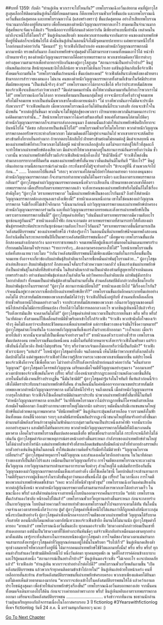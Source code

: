 ##บทที่ 1359: กับดัก
“ท่านอู๋เหิน พวกเราจะไปไหนกัน?”
เทพโบราณเฉิงอวิ๋นเอ่ยถาม
คนที่ผู้อาวุโสสูงสุดเลือกให้ติดตามซินอู๋เหินไปมีทั้งหมดสามคน ก็คือเทพโบราณพั่วเยวี่ยขั้นแปด และเทพโบราณเฉิงอวิ๋นขั้นแปดสุดยอด และเทพโบราณหวาไฉ่ (แสงพร่างพราว) ขั้นแปดสุดยอด
อย่างไรเสียเทพโบราณจำนวนมากก็ต้องอยู่ที่สนามรบ เพื่อยื้อคนของตำหนักวิญญาณบรรพกาลเอาไว้
สามคนเป็นจำนวนมากที่สุดที่พอจะจัดแจงได้แล้ว
“รีบหนีออกจากที่นี่ก่อนแล้วค่อยว่ากัน มีเพียงทำแบบนี้เท่านั้น เหล่าคนในเผ่าถึงจะหนีไปได้โดยเร็ว!”
ซินอู๋เหินกดเสียงต่ำ
ขอแค่พวกเขารอดพ้นจากอันตราย คนของเผ่าเทพยักษ์ที่อยู่ที่นั่นต่อก็จะหนีพ้นไปได้
ดังนั้นซินอู๋เหินในตอนนี้จึงไม่มีจุดหมายปลายทาง แค่พยายามหนีไปให้ไกลก่อนแล้วค่อยว่ากัน
“มีคนมา!”
จู่ๆ จ้าวเฟิงก็เปิดปากเอ่ย
คนของตำหนักวิญญาณบรรพกาลมีมากมายนัก ทรงพลังกันมาก ถึงเผ่าเทพยักษ์จะทุ่มสุดตัวก็ไม่สามารถขวางคนทั้งหมดเอาไว้ได้
หนำซ้ำเป้าหมายจริงๆ ของตำหนักวิญญาณบรรพกาลก็คือตราเทพบรรพกาล พวกเขาย่อมคิดหาวิธีการต่างๆ อย่างสุดความสามารถเพื่อทำลายการป้องกันของผู้อาวุโสสูงสุด
“สถานการณ์เป็นอย่างไรบ้าง?”
ซินอู๋เหินพลันเอ่ยถาม
สีหน้าทุกคนชะงักไปเล็กน้อย พวกเขาไม่เห็นอะไรเลย แต่ซินอู๋เหินกลับเชื่อจ้าวเฟิงทั้งหมดจึงถามทันใด
“เทพโบราณขั้นเก้าคนหนึ่ง ขั้นแปดสองคน!”
จ้าวเฟิงตัดสินระดับพลังของฝ่ายตรงข้ามจากการสำรวจของตนเอง
ไม่นาน คนของตำหนักวิญญาณบรรพกาลทั้งสามก็เข้ามาในรัศมีประสาทสัมผัสของทุกคน
“เป็นเช่นนี้จริงๆ ด้วย!”
เทพโบราณหวาไฉ่ยากจะเชื่อได้ หรือว่าประสาทสัมผัสเทพของจ้าวเฟิงจะแข็งแกร่งกว่าพวกเขา?
“มีแค่สามคนเท่านั้น ต่อให้พวกมันตามมาทันก็ทำอะไรพวกเราไม่ได้!”
เทพโบราณเฉิงอวิ๋นโล่งอก
หากคนที่ตามมาเป็นคนกลุ่มใหญ่ อาจจะมีกระทั่งครึ่งก้าวสู่จอมเทพหรือไม่ก็จอมเทพ หากเป็นเช่นนั้นพวกเขาก็คงต้องตายแน่แล้ว
“ไม่ บางทีพวกมันอาจไม่คิดจะประมือกับพวกเรา!”
จ้าวเฟิงพลันเอ่ย
เมื่อพวกเทพโบราณเฉิงอวิ๋นได้ยินเช่นนี้ก็ระแวงสงสัย ก่อนจะเข้าใจในฉับพลัน
“หากต่อสู้กันขึ้นมา พวกมันจะไม่ใช่คู่ต่อสู้ของพวกเรา เป้าหมายของพวกมันสามคนเกรงว่าจะแค่ติดตามเราเท่านั้น…”
สีหน้าเทพโบราณหวาไฉ่เคร่งขรึมลงทันที
ขอแค่ทั้งสามคนไล่ตามไปติดๆ ตำหนักวิญญาณบรรพกาลก็จะสามารถส่งกองหนุนมา ถึงตอนนั้นแล้วต่อให้เผ่าเทพยักษ์ติดปีกก็ยากจะบินหนีไปได้
“บัดซบ กลับกลายเป็นเช่นนี้ไปได้!”
เทพโบราณพั่วเยวี่ยโมโหโกรธา
พวกตำหนักวิญญาณบรรพกาลคอยรักษาระยะห่างกับพวกเขา ไม่ตามติดแต่ก็ไม่อยู่ห่างจนเกินไป
พวกเขาอยากจะสลัดฝ่ายตรงข้ามทิ้งก็ยากเย็นอย่างมาก
ถ้าหากตอบโต้กลับไป ฝ่ายตรงข้ามย่อมไม่ยอมต่อสู้ มีแต่จะหลบหนี คนของเผ่าเทพยักษ์ก็ทำอะไรพวกเขาไม่ได้อยู่ดี
หนำซ้ำหากเลือกสู้กลับ แต่ไม่จบการต่อสู้ให้เร็วที่สุดละก็ จะทำให้พวกเผ่าเทพยักษ์ต้องเสียเวลา มีแต่จะทำให้พวกเขาตกอยู่ในสถานการณ์อันตรายยิ่งกว่าเดิม
ชั่วเวลานั้น พวกเผ่าเทพยักษ์ทั้งสี่รวมถึงจ้าวเฟิงสีหน้าหนักอึ้งลงไป
“ข้ามีวิธีหนึ่ง!”
จ้าวเฟิงโพล่งขึ้นท่ามกลางบรรยากาศที่อึมครึม
คนของเผ่าเทพยักษ์ทั้งสี่ฉายแววตื่นเต้นยินดีในทันที
“วิธีอะไร?”
ซินอู๋เหินเอ่ยถาม
ยามนี้สถานการณ์เร่งด่วนนัก กระทั่งเขายังไม่รู้จะทำอย่างไร
“ข้าจะอยู่ที่นี่ ส่วนพวกเจ้าไปก่อน…”
……
ไกลออกไปสี่แสนลี้
“เฮอะๆ พวกเราแค่ไล่ตามไปอย่าให้คลาดสายตา รอกองหนุนของตำหนักวิญญาณบรรพกาลมา ก็จะสามารถทำลายพวกมันได้ในคราวเดียว และชิงเอาตราเทพบรรพกาลกลับมา!”
ผู้อาวุโสชุดดำเผ่าวิญญาณบรรพกาลคนหนึ่งหัวเราะเสียงเย็น
เป้าหมายของพวกเขาก็คือตราเทพบรรพกาล เมื่อเปรียบกับตราเทพบรรพกาลแล้ว จะสังหารคนของเผ่าเทพยักษ์หรือไม่นั้นก็ไม่ใช่เรื่องสำคัญใดๆ
“ผู้อาวุโส ‘ตราเทพบรรพกาล’ ในมือเผ่าเทพยักษ์เป็นของอะไรกันแน่? ถึงทำให้ตำหนักวิญญาณบรรพกาลต้องลงทุนลงแรงถึงเพียงนี้!”
ชายผิวแดงคนหนึ่งถาม เขาไม่ใช่คนของเผ่าวิญญาณบรรพกาล จึงมีเรื่องที่ไม่เข้าใจอีกมาก
“เนิ่นนานก่อนนี้ เผ่าวิญญาณบรรพกาลและเผ่าเทพยักษ์ปกครองตำหนักวิญญาณบรรพกาลร่วมกัน และที่เผ่าวิญญาณบรรพกาลทรยศและสังหารเผ่าเทพยักษ์ก็เป็นเพราะตราเทพบรรพกาลชิ้นนี้!”
ผู้อาวุโสชุดดำเอ่ยยิ้มๆ
“เช่นนั้นแล้วตราเทพบรรพกาลมีความลับอะไรซุกซ่อนอยู่กันแน่?”
ชายผิวแดงตั้งใจฟัง ก่อนจะถามต่อ
ตราเทพบรรพกาลที่สามารถทำให้ทั้งสองเผ่าพันธุ์ทรยศประหัตประหารกันซุกซ่อนความลับอะไรเอาไว้กันแน่?
“ตราเทพบรรพกาลชิ้นนี้สามารถเปิด ‘คลังสมบัติบรรพชน’ ของเผ่าเทพยักษ์ได้ เจ้าต้องรู้เอาไว้ ในตอนนั้นที่เผ่าเทพยักษ์มีจอมเทพถึงสองคนถือกำเนิดขึ้นในระยะหลายพันปีก็เป็นเพราะคลังสมบัติบรรพชนนี้เอง!”
เมื่อพูดจบ เทพโบราณขั้นแปดอีกสองคนต่างเบิกตากว้าง
นอกจากราชาเทพแล้ว จอมเทพก็คือผู้แข็งแกร่งชั้นยอดในดินแดนเทพรกร้าง เรียกลมฝนได้ตามใจปรารถนา
“ร้ายกาจจริงๆ…ต้องเอามาครอบครองให้ได้!”
ใบหน้าเทพโบราณขั้นแปดทั้งสองฉายแววละโมบ
“ว่ากันว่าคลังสมบัติบรรพชนนี้ไม่เพียงแต่มีความลับในการเลื่อนขั้นเป็นจอมเทพ ยังอาจจะเกี่ยวข้องกับเผ่าพันธุ์สิบลำดับแรกในรายชื่อหมื่นเผ่าพันธุ์โบราณด้วย…”
ผู้อาวุโสชุดดำเอ่ยเสียงเบา
สิบเผ่าพันธุ์แรก!
อีกสองคนใจสั่นระรัวด้วยความหวาดกลัว!
แข็งแกร่งเช่นเผ่าเทพยักษ์ ยังเป็นเผ่าพันธุ์ในลำดับที่สิบห้าเท่านั้น ในสิบลำดับแรกล้วนเป็นเผ่าต้องห้ามที่สูญหายไปจากดินแดนเทพรกร้างแล้ว
อย่างเช่นเผ่าพันธุ์แห่งแสงในลำดับเจ็ด เผ่าวิหคทองในลำดับแปด เผ่าพันธุ์มังกรล้างโลกาลำดับเก้า ทั้งหมดเป็นเผ่าพันธุ์ต้องห้ามในตำนานทั้งสิ้น
ส่วนคลังสมบัติดังกล่าวกลับเชื่อมโยงกับสิบเผ่าพันธุ์แรกในบรรพกาล!
“ผู้อาวุโส สถานการณ์เปลี่ยนไป!”
ชายผิวแดงชะงักไป
“มีเรื่องอะไรกัน? เจ้าคนนั้นอยู่ขวางพวกเราเพื่อปกป้องเผ่าเทพยักษ์เชียวรึ?”
เทพโบราณขั้นแปดอีกคนระบายยิ้มเอ่ยอย่างอดไม่ได้
ประสาทสัมผัสเทพของพวกเขาสัมผัสได้ว่าจู่ๆ จ้าวเฟิงก็ยืนนิ่งอยู่กับที่ ส่วนคนที่เหลือเคลื่อนย้ายชั่วพริบตาหนีไปหมดอย่างรวดเร็ว
จากประสาทสัมผัสเทพของพวกเขา กลิ่นอายวิญญาณของคนที่หนีไปเหล่านั้นไม่มีการเปลี่ยนแปลง เรียกได้ว่าไม่ใช่การหลอกลวงอะไร พวกซินอู๋เหินหนีไปแล้วจริงๆ
“รีบสังหารมันเสีย จะคลาดกันไม่ได้!”
ผู้อาวุโสชุดดำเอ่ยด้วยแววตาเป็นประกายเย็นชา
พรึ่บ พรึ่บ พรึ่บ!
วินาทีต่อมา ทั้งสามคนก็ใช้เคลื่อนย้ายมิติชั่วพริบตาเข้าไปใกล้จ้าวเฟิง
“จ้าวเฟิง พวกข้านับถือใจของเจ้าจริงๆ คิดไม่ถึงเลยว่าจะเสียสละชีวิตตนเองเพื่อเผ่าเทพยักษ์ แต่การขัดขวางของเจ้ามันไร้ซึ่งความหมาย!”
ผู้อาวุโสชุดดำตะโกนทันใด ระลอกพลังวิญญาณที่แข็งแกร่งในร่างทะลักออกมา
“วางใจเถอะ เมื่อเจ้าตายไปแล้ว พวกนั้นจะตามไปเป็นเพื่อนเจ้าอย่างรวดเร็ว!”
ชายผิวแดงหัวเราะอย่างชั่วร้าย
เทพโบราณขั้นแปดสองคน เทพโบราณขั้นแปดหนึ่งคน ลงมือในทันทีด้วยหมายจะสังหารจ้าวเฟิงในพริบตา
แต่จ้าวเฟิงยืนนิ่งไม่ไหวติง สีหน้าไม่ทุกข์ร้อน
“ฮ่าๆ หรือว่าพวกเจ้ามองไม่ออกหรือว่านี่เป็นกับดัก?”
จ้าวเฟิงหัวเราะน้อยๆ
“แย่แล้ว!”
ใบหน้าผู้อาวุโสชุดดำบึ้งตึง
จนถึงตอนนี้ เห็นได้ชัดว่าพวกเขายังสังเกตถึงสิ่งผิดปกติไม่ได้ แต่คำพูดของจ้าวเฟิงทำให้ความรู้สึกหวาดระแวงของพวกเขาเพิ่มมากขึ้น
แต่ประโยคนี้ของจ้าวเฟิงก็อาจจะใช้เพื่อยื้อเวลา ไม่ว่าอย่างไรก็รีบสังหารอีกฝ่ายก่อนแล้วค่อยว่ากัน
“คลื่นทำลายวิญญาณ!”
ผู้อาวุโสชุดดำโคจรพลังวิญญาณ เตรียมลงมือโจมตีที่วิญญาณอย่างรุนแรง
“ออกมาเลย!”
ดวงตาซ้ายของจ้าวเฟิงพลันโคจร
เปรี๊ยะ พรึ่บ!
เบื้องหน้าเขาปรากฏระลอกน้ำวนพลังดวงตาขึ้นสี่อัน ภายในนั้นยังมีเงาคนสี่ร่างปรากฏขึ้น
“นี่มันวิชามิติ!”
ผู้อาวุโสชุดดำรู้แจ้งในใจทันที
ที่แท้แล้วก่อนนี้จ้าวเฟิงได้ตีตราประทับบนร่างเผ่าเทพยักษ์ทั้งสี่คน ส่วนสี่คนนั้นก็แค่หนีออกจากอาณาเขตประสาทสัมผัสเทพของพวกตำหนักวิญญาณบรรพกาล แต่ไม่ได้หนีไปจริงๆ
จนถึงตอนนี้ เมื่อตำหนักวิญญาณบรรพกาลรุดใกล้เข้ามา จ้าวเฟิงจึงใช้เคลื่อนย้ายมิติผ่านตราประทับ นำพวกเผ่าเทพยักษ์ทั้งสี่มาที่นี่ในทันที
“ตำหนักวิญญาณบรรพกาล ตายเสีย!”
วินาทีที่เทพโบราณหวาไฉ่ปรากฏกายขึ้นก็โคจรพลังสายเลือด ส่งหมัดโจมตีออกมา
ถึงแม้ร่างกายนางขยายใหญ่ไม่มากนัก แต่รอบๆ หมัดนั้นกลับมีเงาแขนขนาดใหญ่ยักษ์ที่แฝงด้วยพลานุภาพมหาศาล
“ดัชนีเทพยักษ์!”
ซินอู๋เหินกระตุ้นพลังสายเลือด รวบรวมพลังในฟ้าดินทั้งหมด ก่อนชี้นิ้วออกมา
รอบๆ แสงดัชนีสายนั้นพลันปรากฏเงานิ้วขนาดใหญ่ที่สมจริงอย่างยิ่งขึ้นมา ด้านบนยังมีพลังเสวียนอ้าวธาตุดินในฟ้าดินเกาะกลุ่มรวมกันจนเป็นประหนึ่งเสาค้ำฟ้า จากนั้นระเบิดออกอย่างรุนแรง
แสงดัชยังไม่ทันตกกระทบ พวกตำหนักวิญญาณบรรพกาลก็สัมผัสได้ถึงแรงกดดันมหาศาล
เลือดในร่างเทพโบราณขั้นแปดสองคนแข็งทื่อ ขยับเขยื้อนร่างกายไม่ได้ กระทั่งจะหนีก็ทำไม่ได้เช่นกัน
ผู้อาวุโสชุดดำจ้องภาพเหตุการณ์ตรงหน้างอย่างตื่นตระหนก
กำลังรบของเผ่าเทพยักษ์ส่วนใหญ่ไม่ได้น่ากลัวเท่าไหร่นัก แต่เผ่าเทพยักษ์แท้จริงที่สายเลือดเข้มข้นกลับมีพลังน่ากลัวที่ทำลายล้างสรรพสิ่ง
ยกตัวอย่างเช่นซินอู๋เหินในตอนนี้ ทำให้แม้แต่ความคิดที่จะรับมือยังไม่มีด้วยซ้ำ
“วิญญาณโบราณเปลี่ยนร่าง!”
ผู้อาวุโสชุดดำหยุดการโจมตีวิญญาณ และสำแดงเคล็ดวิชาอีกอย่างแทน
ในวินาทีต่อมา ร่างของเขาก็เป็นสีดำโปร่งแสง เหมือนเป็นกายวิญญาณทั้งร่าง
การโจมตีของเทพโบราณจะทะลวงผ่านชั้นวิญญาณ กายวิญญาณสามารถต้านทานอาการบาดเจ็บต่างๆ ส่วนใหญ่ได้ แต่เดิมทีการป้องกันชั้นวิญญาณของเผ่าวิญญาณบรรพกาลนั้นแข็งแกร่งอย่างยิ่ง เมื่อใช้เคล็ดวิชานี้ โดยปกติแล้วจะต้านทานการโจมตีที่รุนแรงจากผู้แข็งแกร่งในระดับขั้นสูงกว่าตนเองขั้นหนึ่งได้
ตู้ม เปรี้ยง!
ในเวลานี้เอง การโจมตีของพวกเผ่าเทพยักษ์บดขยี้เข้ามา
“เหอะ พวกโง่ที่หนีหัวซุกหัวซุน!”
เทพโบราณเฉิงอวิ๋นแค่นเสียงเย็น
หากต่อสู้กันซึ่งหน้า พวกตำหนักวิญญาณบรรพกาลทั้งสามสามารถสังหารพวกเขาได้อย่างรวดเร็ว
ในขณะนี้เอง
พรึ่บ!
แสงสีดำหม่นอ่อนจางสายหนึ่งโบยบินออกมาจากคลื่นการระเบิด
“แย่ล่ะ เทพโบราณขั้นเก้าสำแดงวิชาลับ หนีรอดไปได้แล้ว!”
เทพโบราณพั่วเยวี่ยอุทานอย่างตื่นตระหนก
ก่อนจะกลายร่างเป็นกายวิญญาณ โบยบินด้วยความเร็วหลายเท่าตัวของเทพโบราณทั่วไปจนยากจะตามได้ทัน
ทันใดนั้น เจตจำนงดวงตาสายหนึ่งก็สว่างวาบ
ตู้ม!
ผู้อาวุโสชุดดำที่เพิ่งหนีไปได้แสนกว่าลี้ก็ถูกเพลิงอัสนีเทวะกลุ่มหนึ่งระเบิดเข้าอย่างจัง
ผู้อาวุโสชุดดำเพิ่งหนีรอดจากการโจมตีของพวกเผ่าเทพยักษ์ วิญญาณได้รับบาดเจ็บสาหัส ตอนนี้กลับโดนเพลิงดวงตาอัสนีเทวะของจ้าวเฟิงเข้าอีก
ดิ้นรนได้ไม่นานนัก ผู้อาวุโสชุดดำก็ตายลง
“ตายแล้ว!”
เทพโบราณเฉิงอวิ๋นตื่นตะลึง
ทุกคนมองจ้าวเฟิง วิชาดวงตาดังกล่าวย่อมเป็นเขาที่สำแดงออกมา
แต่นั่นเป็นวิชาดวงตาที่ใช้อย่างกะทันหันชัดๆ แต่จ้าวเฟิงกลับทำเหมือนมองขาดทุกอย่างมาตั้งแต่ต้น เขารู้กระทั่งเส้นทางในการหลบหนีของผู้อาวุโสชุดดำ การโจมตีของวิชาดวงตาแม่นยำมาก จนสามารถสังหารผู้อาวุโสชุดดำที่วิญญาณอ่อนแอผู้ได้นั้นในพริบตา
“รีบไปเร็ว!”
ซินอู๋เหินกดเสียงต่ำ
ทุกช่วงลมหายใจที่พวกเขารั้งอยู่ที่นี่ ได้มาจากคนเผ่าเทพยักษ์ใช้ชีวิตแลกมาทั้งนั้น!
พรึ่บ พรึ่บ พรึ่บ!
ทุกคนต่างรีบสำแดงวิชาข้ามมิติหลีกหนีไป
หนึ่งวันต่อมา ทุกคนหยุดพัก ณ จุดที่ไอสวรรค์ค่อนข้างเบาบางและไร้ผู้คนแห่งหนึ่ง
“สถานการณ์เป็นอย่างไรบ้าง?”
ซินอู๋เหินมองจ้าวเฟิง
“ไม่เจออะไร คงจะปลอดภัยแล้ว!”
จ้าวเฟิงเอ่ย
“ท่านอู๋เหิน พวกเราจะทำอย่างไรต่อไปดี?”
เทพโบราณพั่วเยวี่ยพลันถามขึ้น
“เปิดคลังสมบัติบรรพชน แล้วพวกเจ้าทุกคนติดตามข้าเข้าไปภายใน!”
ซินอู๋เหินเอ่ยด้วยใบหน้าเคร่ง
คนที่เหลือกายสั่นสะท้าน สำหรับคลังสมบัติบรรพชนที่เผ่าเทพยักษ์ครอบครอง พวกเขาเพียงแต่เคยได้ยินมา แต่ไม่เคยเห็นด้วยตาตนเองมาก่อน
“พวกเราจะต้องเข้าไปในคลังสมบัติบรรพชนให้ได้ แล้วคว้าเอาผลประโยชน์สูงสุดมา เพื่อช่วยให้เผ่าเทพยักษ์รุ่งเรืองขึ้น!”
เทพโบราณเฉิงอวิ๋นตบอกพลางเอ่ย
จากนั้นคนทั้งหมดจึงเดินทางลงไปใต้ดิน ก่อนจะวางค่ายกลอำพรางกาย
พรึ่บ!
ซินอู๋เหินหยิบเอาตราเทพบรรพกาลออกมา เตรียมจะเปิดคลังสมบัติบรรพชน
..............................
แจ้งข่าวจากทีมงาน
ขอชวนนักอ่านร่วมลุ้นเหรียญทองกับกิจกรรมเนื่องในโอกาสครบรอบ 3 ปี fictionlog
#3Yearswithfictionlog ที่เพจ fictionlog วันที่ 24 ส.ค. นี้
มาร่วมสนุกกันเยอะๆ นะคะ :)





[Go To Next Chapter]( ./216.md)